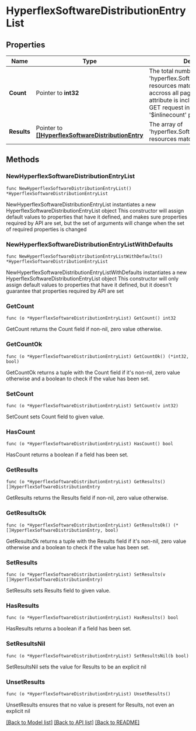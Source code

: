 # HyperflexSoftwareDistributionEntryList

## Properties

Name | Type | Description | Notes
------------ | ------------- | ------------- | -------------
**Count** | Pointer to **int32** | The total number of &#39;hyperflex.SoftwareDistributionEntry&#39; resources matching the request, accross all pages. The &#39;Count&#39; attribute is included when the HTTP GET request includes the &#39;$inlinecount&#39; parameter. | [optional] 
**Results** | Pointer to [**[]HyperflexSoftwareDistributionEntry**](HyperflexSoftwareDistributionEntry.md) | The array of &#39;hyperflex.SoftwareDistributionEntry&#39; resources matching the request. | [optional] 

## Methods

### NewHyperflexSoftwareDistributionEntryList

`func NewHyperflexSoftwareDistributionEntryList() *HyperflexSoftwareDistributionEntryList`

NewHyperflexSoftwareDistributionEntryList instantiates a new HyperflexSoftwareDistributionEntryList object
This constructor will assign default values to properties that have it defined,
and makes sure properties required by API are set, but the set of arguments
will change when the set of required properties is changed

### NewHyperflexSoftwareDistributionEntryListWithDefaults

`func NewHyperflexSoftwareDistributionEntryListWithDefaults() *HyperflexSoftwareDistributionEntryList`

NewHyperflexSoftwareDistributionEntryListWithDefaults instantiates a new HyperflexSoftwareDistributionEntryList object
This constructor will only assign default values to properties that have it defined,
but it doesn't guarantee that properties required by API are set

### GetCount

`func (o *HyperflexSoftwareDistributionEntryList) GetCount() int32`

GetCount returns the Count field if non-nil, zero value otherwise.

### GetCountOk

`func (o *HyperflexSoftwareDistributionEntryList) GetCountOk() (*int32, bool)`

GetCountOk returns a tuple with the Count field if it's non-nil, zero value otherwise
and a boolean to check if the value has been set.

### SetCount

`func (o *HyperflexSoftwareDistributionEntryList) SetCount(v int32)`

SetCount sets Count field to given value.

### HasCount

`func (o *HyperflexSoftwareDistributionEntryList) HasCount() bool`

HasCount returns a boolean if a field has been set.

### GetResults

`func (o *HyperflexSoftwareDistributionEntryList) GetResults() []HyperflexSoftwareDistributionEntry`

GetResults returns the Results field if non-nil, zero value otherwise.

### GetResultsOk

`func (o *HyperflexSoftwareDistributionEntryList) GetResultsOk() (*[]HyperflexSoftwareDistributionEntry, bool)`

GetResultsOk returns a tuple with the Results field if it's non-nil, zero value otherwise
and a boolean to check if the value has been set.

### SetResults

`func (o *HyperflexSoftwareDistributionEntryList) SetResults(v []HyperflexSoftwareDistributionEntry)`

SetResults sets Results field to given value.

### HasResults

`func (o *HyperflexSoftwareDistributionEntryList) HasResults() bool`

HasResults returns a boolean if a field has been set.

### SetResultsNil

`func (o *HyperflexSoftwareDistributionEntryList) SetResultsNil(b bool)`

 SetResultsNil sets the value for Results to be an explicit nil

### UnsetResults
`func (o *HyperflexSoftwareDistributionEntryList) UnsetResults()`

UnsetResults ensures that no value is present for Results, not even an explicit nil

[[Back to Model list]](../README.md#documentation-for-models) [[Back to API list]](../README.md#documentation-for-api-endpoints) [[Back to README]](../README.md)


